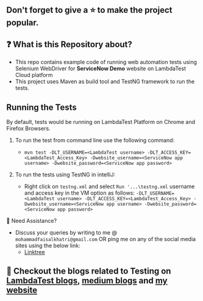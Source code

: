 ## Don't forget to give a :star: to make the project popular.

## :question: What is this Repository about?

- This repo contains example code of running web automation tests using Selenium WebDriver for **ServiceNow Demo**
  website on LambdaTest Cloud platform
- This project uses Maven as build tool and TestNG framework to run the tests.

## Running the Tests

By default, tests would be running on LambdaTest Platform on Chrome and Firefox Browsers.

1. To run the test from command line use the following command:

    - `mvn test -DLT_USERNAME=<LambdaTest username> -DLT_ACCESS_KEY=<LambdaTest_Access_Key> -Dwebsite_username=<ServiceNow app username> -Dwebsite_password=<ServiceNow app password>`

2. To run the tests using TestNG in intelliJ:

    - Right click on `testng.xml` and select `Run '...\testng.xml`
      username and access key in the VM option as follows:
      `-DLT_USERNAME=<LambdaTest username> -DLT_ACCESS_KEY=<LambdaTest_Access_Key> -Dwebsite_username=<ServiceNow app
      username> -Dwebsite_password=<ServiceNow app password>`

🧬 Need Assistance?

- Discuss your queries by writing to me @ `mohammadfaisalkhatri@gmail.com`
  OR ping me on any of the social media sites using the below link:
    - [Linktree](https://linktr.ee/faisalkhatri)

## :thought_balloon: Checkout the blogs related to Testing on [LambdaTest blogs](https://www.lambdatest.com/blog/author/mfaisalkhatri/), [medium blogs](https://medium.com/@iamfaisalkhatri) and [my website](https://mfaisalkhatri.github.io)  
